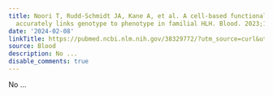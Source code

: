 ```yaml
---
title: Noori T, Rudd-Schmidt JA, Kane A, et al. A cell-based functional assay that
  accurately links genotype to phenotype in familial HLH. Blood. 2023;141(19):2330-2342
date: '2024-02-08'
linkTitle: https://pubmed.ncbi.nlm.nih.gov/38329772/?utm_source=curl&utm_medium=rss&utm_campaign=journals&utm_content=7603509&fc=None&ff=20240209170540&v=2.18.0
source: Blood
description: No ...
disable_comments: true
---
```

No ...